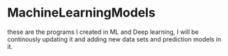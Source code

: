 # MachineLearningModels
these are the programs I created in ML and Deep learning, I will be continously updating it and adding new data sets and prediction models in it.
